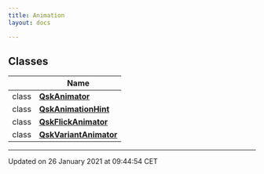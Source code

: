 ```yaml
---
title: Animation
layout: docs

---
```



## Classes

|                | Name           |
| -------------- | -------------- |
| class | **[QskAnimator](/docs/classes/class_qsk_animator/)**  |
| class | **[QskAnimationHint](/docs/classes/class_qsk_animation_hint/)**  |
| class | **[QskFlickAnimator](/docs/classes/class_qsk_flick_animator/)**  |
| class | **[QskVariantAnimator](/docs/classes/class_qsk_variant_animator/)**  |






-------------------------------

Updated on 26 January 2021 at 09:44:54 CET